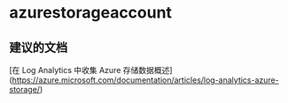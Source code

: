 
<properties
    pageTitle="azurestorageaccount"
    description="与 Azure 存储帐户相关的问题"
    service="microsoft.operationalinsights"
    resource="operationalinsightsaccounts"
    authors="adoylemsft"
    displayorder=""
    selfHelpType="generic"
    supportTopicIds="32536479"
    resourceTags=""
    productPesIds="15725"
    cloudEnvironments="public, Blackforest, Fairfax"
/>


# azurestorageaccount


## **建议的文档**
[在 Log Analytics 中收集 Azure 存储数据概述] (https://azure.microsoft.com/documentation/articles/log-analytics-azure-storage/)


<!--HONumber=Oct16_HO4-->



